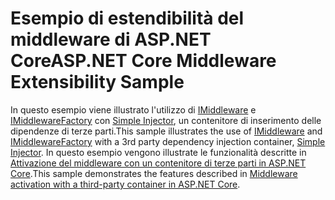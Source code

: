 # <a name="aspnet-core-middleware-extensibility-sample"></a><span data-ttu-id="a9b4c-101">Esempio di estendibilità del middleware di ASP.NET Core</span><span class="sxs-lookup"><span data-stu-id="a9b4c-101">ASP.NET Core Middleware Extensibility Sample</span></span>

<span data-ttu-id="a9b4c-102">In questo esempio viene illustrato l'utilizzo di [IMiddleware](https://docs.microsoft.com/dotnet/api/microsoft.aspnetcore.http.imiddleware) e [IMiddlewareFactory](https://docs.microsoft.com/dotnet/api/microsoft.aspnetcore.http.imiddlewarefactory) con [Simple Injector](https://simpleinjector.org), un contenitore di inserimento delle dipendenze di terze parti.</span><span class="sxs-lookup"><span data-stu-id="a9b4c-102">This sample illustrates the use of [IMiddleware](https://docs.microsoft.com/dotnet/api/microsoft.aspnetcore.http.imiddleware) and [IMiddlewareFactory](https://docs.microsoft.com/dotnet/api/microsoft.aspnetcore.http.imiddlewarefactory) with a 3rd party dependency injection container, [Simple Injector](https://simpleinjector.org).</span></span> <span data-ttu-id="a9b4c-103">In questo esempio vengono illustrate le funzionalità descritte in [Attivazione del middleware con un contenitore di terze parti in ASP.NET Core](https://docs.microsoft.com/aspnet/core/fundamentals/middleware/extensibility-third-party-container).</span><span class="sxs-lookup"><span data-stu-id="a9b4c-103">This sample demonstrates the features described in [Middleware activation with a third-party container in ASP.NET Core](https://docs.microsoft.com/aspnet/core/fundamentals/middleware/extensibility-third-party-container).</span></span>
